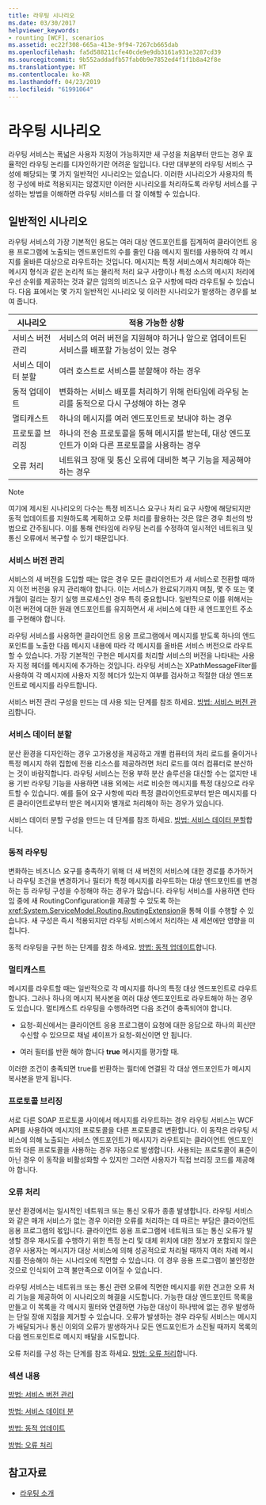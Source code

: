 ```yaml
---
title: 라우팅 시나리오
ms.date: 03/30/2017
helpviewer_keywords:
- rounting [WCF], scenarios
ms.assetid: ec22f308-665a-413e-9f94-7267cb665dab
ms.openlocfilehash: fa5d588211cfe40cde9e9db3161a931e3287cd39
ms.sourcegitcommit: 9b552addadfb57fab0b9e7852ed4f1f1b8a42f8e
ms.translationtype: HT
ms.contentlocale: ko-KR
ms.lasthandoff: 04/23/2019
ms.locfileid: "61991064"
---
```

# <a name="routing-scenarios"></a>라우팅 시나리오
라우팅 서비스는 폭넓은 사용자 지정이 가능하지만 새 구성을 처음부터 만드는 경우 효율적인 라우팅 논리를 디자인하기란 어려운 일입니다.  다만 대부분의 라우팅 서비스 구성에 해당되는 몇 가지 일반적인 시나리오는 있습니다. 이러한 시나리오가 사용자의 특정 구성에 바로 적용되지는 않겠지만 이러한 시나리오를 처리하도록 라우팅 서비스를 구성하는 방법을 이해하면 라우팅 서비스를 더 잘 이해할 수 있습니다.  
  
## <a name="common-scenarios"></a>일반적인 시나리오  
 라우팅 서비스의 가장 기본적인 용도는 여러 대상 엔드포인트를 집계하여 클라이언트 응용 프로그램에 노출되는 엔드포인트의 수를 줄인 다음 메시지 필터를 사용하여 각 메시지를 올바른 대상으로 라우트하는 것입니다. 메시지는 특정 서비스에서 처리해야 하는 메시지 형식과 같은 논리적 또는 물리적 처리 요구 사항이나 특정 소스의 메시지 처리에 우선 순위를 제공하는 것과 같은 임의의 비즈니스 요구 사항에 따라 라우트될 수 있습니다. 다음 표에서는 몇 가지 일반적인 시나리오 및 이러한 시나리오가 발생하는 경우를 보여 줍니다.  
  
|시나리오|적용 가능한 상황|  
|--------------|--------------|  
|서비스 버전 관리|서비스의 여러 버전을 지원해야 하거나 앞으로 업데이트된 서비스를 배포할 가능성이 있는 경우|  
|서비스 데이터 분할|여러 호스트로 서비스를 분할해야 하는 경우|  
|동적 업데이트|변화하는 서비스 배포를 처리하기 위해 런타임에 라우팅 논리를 동적으로 다시 구성해야 하는 경우|  
|멀티캐스트|하나의 메시지를 여러 엔드포인트로 보내야 하는 경우|  
|프로토콜 브리징|하나의 전송 프로토콜을 통해 메시지를 받는데, 대상 엔드포인트가 이와 다른 프로토콜을 사용하는 경우|  
|오류 처리|네트워크 장애 및 통신 오류에 대비한 복구 기능을 제공해야 하는 경우|  
  
> [!NOTE]
>  여기에 제시된 시나리오의 다수는 특정 비즈니스 요구나 처리 요구 사항에 해당되지만 동적 업데이트를 지원하도록 계획하고 오류 처리를 활용하는 것은 많은 경우 최선의 방법으로 간주됩니다. 이를 통해 런타임에 라우팅 논리를 수정하여 일시적인 네트워크 및 통신 오류에서 복구할 수 있기 때문입니다.  
  
### <a name="service-versioning"></a>서비스 버전 관리  
 서비스의 새 버전을 도입할 때는 많은 경우 모든 클라이언트가 새 서비스로 전환할 때까지 이전 버전을 유지 관리해야 합니다. 이는 서비스가 완료되기까지 며칠, 몇 주 또는 몇 개월이 걸리는 장기 실행 프로세스인 경우 특히 중요합니다. 일반적으로 이를 위해서는 이전 버전에 대한 원래 엔드포인트를 유지하면서 새 서비스에 대한 새 엔드포인트 주소를 구현해야 합니다.  
  
 라우팅 서비스를 사용하면 클라이언트 응용 프로그램에서 메시지를 받도록 하나의 엔드포인트를 노출한 다음 메시지 내용에 따라 각 메시지를 올바른 서비스 버전으로 라우트할 수 있습니다. 가장 기본적인 구현은 메시지를 처리할 서비스의 버전을 나타내는 사용자 지정 헤더를 메시지에 추가하는 것입니다. 라우팅 서비스는 XPathMessageFilter를 사용하여 각 메시지에 사용자 지정 헤더가 있는지 여부를 검사하고 적절한 대상 엔드포인트로 메시지를 라우트합니다.  
  
 서비스 버전 관리 구성을 만드는 데 사용 되는 단계를 참조 하세요. [방법: 서비스 버전 관리](../../../../docs/framework/wcf/feature-details/how-to-service-versioning.md)합니다.
  
### <a name="service-data-partitioning"></a>서비스 데이터 분할  
 분산 환경을 디자인하는 경우 고가용성을 제공하고 개별 컴퓨터의 처리 로드를 줄이거나 특정 메시지 하위 집합에 전용 리소스를 제공하려면 처리 로드를 여러 컴퓨터로 분산하는 것이 바람직합니다. 라우팅 서비스는 전용 부하 분산 솔루션을 대신할 수는 없지만 내용 기반 라우팅 기능을 사용하면 내용 외에는 서로 비슷한 메시지를 특정 대상으로 라우트할 수 있습니다. 예를 들어 요구 사항에 따라 특정 클라이언트로부터 받은 메시지를 다른 클라이언트로부터 받은 메시지와 별개로 처리해야 하는 경우가 있습니다.  
  
 서비스 데이터 분할 구성을 만드는 데 단계를 참조 하세요. [방법: 서비스 데이터 분할](../../../../docs/framework/wcf/feature-details/how-to-service-data-partitioning.md)합니다.  
  
### <a name="dynamic-routing"></a>동적 라우팅  
 변화하는 비즈니스 요구를 충족하기 위해 더 새 버전의 서비스에 대한 경로를 추가하거나 라우팅 조건을 변경하거나 필터가 특정 메시지를 라우트하는 대상 엔드포인트를 변경하는 등 라우팅 구성을 수정해야 하는 경우가 많습니다. 라우팅 서비스를 사용하면 런타임 중에 새 RoutingConfiguration을 제공할 수 있도록 하는 <xref:System.ServiceModel.Routing.RoutingExtension>을 통해 이를 수행할 수 있습니다. 새 구성은 즉시 적용되지만 라우팅 서비스에서 처리하는 새 세션에만 영향을 미칩니다.  
  
 동적 라우팅을 구현 하는 단계를 참조 하세요. [방법: 동적 업데이트](../../../../docs/framework/wcf/feature-details/how-to-dynamic-update.md)합니다.
  
### <a name="multicast"></a>멀티캐스트  
 메시지를 라우트할 때는 일반적으로 각 메시지를 하나의 특정 대상 엔드포인트로 라우트합니다.  그러나 하나의 메시지 복사본을 여러 대상 엔드포인트로 라우트해야 하는 경우도 있습니다. 멀티캐스트 라우팅을 수행하려면 다음 조건이 충족되어야 합니다.  
  
- 요청-회신에서는 클라이언트 응용 프로그램이 요청에 대한 응답으로 하나의 회신만 수신할 수 있으므로 채널 셰이프가 요청-회신이면 안 됩니다.  
  
- 여러 필터를 반환 해야 합니다 **true** 메시지를 평가할 때.  
  
 이러한 조건이 충족되면 true를 반환하는 필터에 연결된 각 대상 엔드포인트가 메시지 복사본을 받게 됩니다.  
  
### <a name="protocol-bridging"></a>프로토콜 브리징  
 서로 다른 SOAP 프로토콜 사이에서 메시지를 라우트하는 경우 라우팅 서비스는 WCF API를 사용하여 메시지의 프로토콜을 다른 프로토콜로 변환합니다. 이 동작은 라우팅 서비스에 의해 노출되는 서비스 엔드포인트가 메시지가 라우트되는 클라이언트 엔드포인트와 다른 프로토콜을 사용하는 경우 자동으로 발생합니다. 사용되는 프로토콜이 표준이 아닌 경우 이 동작을 비활성화할 수 있지만 그러면 사용자가 직접 브리징 코드를 제공해야 합니다.
  
### <a name="error-handling"></a>오류 처리  
 분산 환경에서는 일시적인 네트워크 또는 통신 오류가 종종 발생합니다. 라우팅 서비스와 같은 매개 서비스가 없는 경우 이러한 오류를 처리하는 데 따르는 부담은 클라이언트 응용 프로그램의 몫입니다. 클라이언트 응용 프로그램에 네트워크 또는 통신 오류가 발생할 경우 재시도를 수행하기 위한 특정 논리 및 대체 위치에 대한 정보가 포함되지 않은 경우 사용자는 메시지가 대상 서비스에 의해 성공적으로 처리될 때까지 여러 차례 메시지를 전송해야 하는 시나리오에 직면할 수 있습니다. 이 경우 응용 프로그램이 불안정한 것으로 인식되어 고객 불만족으로 이어질 수 있습니다.  
  
 라우팅 서비스는 네트워크 또는 통신 관련 오류에 직면한 메시지를 위한 견고한 오류 처리 기능을 제공하여 이 시나리오의 해결을 시도합니다. 가능한 대상 엔드포인트 목록을 만들고 이 목록을 각 메시지 필터와 연결하면 가능한 대상이 하나밖에 없는 경우 발생하는 단일 장애 지점을 제거할 수 있습니다. 오류가 발생하는 경우 라우팅 서비스는 메시지가 배달되거나 통신 이외의 오류가 발생하거나 모든 엔드포인트가 소진될 때까지 목록의 다음 엔드포인트로 메시지 배달을 시도합니다.  
  
 오류 처리를 구성 하는 단계를 참조 하세요. [방법: 오류 처리](../../../../docs/framework/wcf/feature-details/how-to-error-handling.md)합니다.
  
### <a name="in-this-section"></a>섹션 내용  
 [방법: 서비스 버전 관리](../../../../docs/framework/wcf/feature-details/how-to-service-versioning.md)  
  
 [방법: 서비스 데이터 분](../../../../docs/framework/wcf/feature-details/how-to-service-data-partitioning.md)  
  
 [방법: 동적 업데이트](../../../../docs/framework/wcf/feature-details/how-to-dynamic-update.md)  
  
 [방법: 오류 처리](../../../../docs/framework/wcf/feature-details/how-to-error-handling.md)  
  
## <a name="see-also"></a>참고자료

- [라우팅 소개](../../../../docs/framework/wcf/feature-details/routing-introduction.md)
